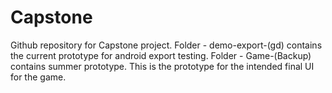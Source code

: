 # Capstone
Github repository for Capstone project.
  Folder - demo-export-(gd) contains the current prototype for android export testing.
  Folder - Game-(Backup) contains summer prototype. This is the prototype for the intended final UI for the game.
